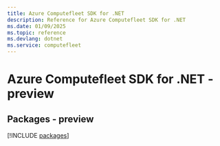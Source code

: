 ```yaml
---
title: Azure Computefleet SDK for .NET
description: Reference for Azure Computefleet SDK for .NET
ms.date: 01/09/2025
ms.topic: reference
ms.devlang: dotnet
ms.service: computefleet
---
```

# Azure Computefleet SDK for .NET - preview
## Packages - preview
[!INCLUDE [packages](computefleet-index.md)]